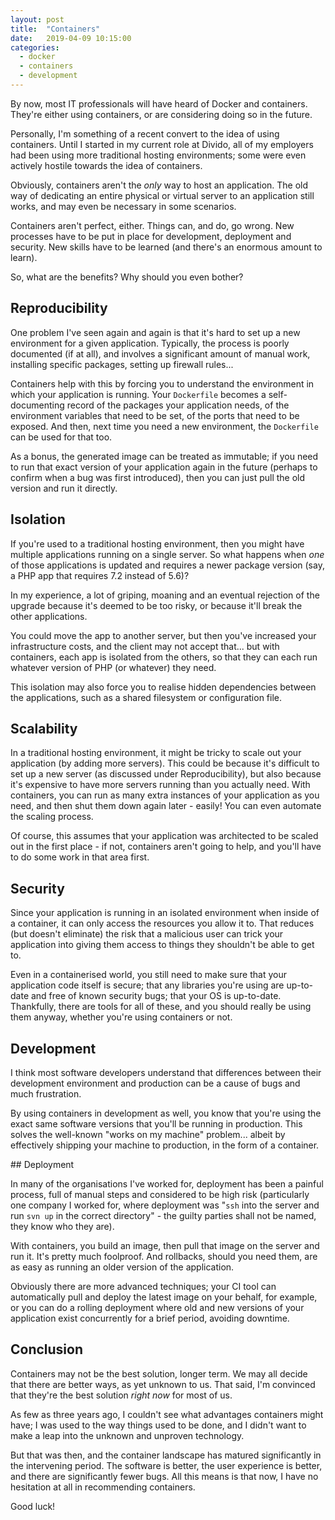 ```yaml
---
layout: post
title:  "Containers"
date:   2019-04-09 10:15:00
categories:
  - docker
  - containers
  - development
---
```

By now, most IT professionals will have heard of Docker and containers. They're
either using containers, or are considering doing so in the future.

Personally, I'm something of a recent convert to the idea of using containers.
Until I started in my current role at Divido, all of my employers had been using
more traditional hosting environments; some were even actively hostile towards
the idea of containers.

<!--more-->

Obviously, containers aren't the _only_ way to host an application. The old way
of dedicating an entire physical or virtual server to an application still works,
and may even be necessary in some scenarios.

Containers aren't perfect, either. Things can, and do, go wrong. New processes
have to be put in place for development, deployment and security. New skills have
to be learned (and there's an enormous amount to learn).

So, what are the benefits? Why should you even bother?

## Reproducibility

One problem I've seen again and again is that it's hard to set up a new environment
for a given application. Typically, the process is poorly documented (if at all),
and involves a significant amount of manual work, installing specific packages,
setting up firewall rules...

Containers help with this by forcing you to understand the environment in which
your application is running. Your `Dockerfile` becomes a self-documenting record of
the packages your application needs, of the environment variables that need to be
set, of the ports that need to be exposed. And then, next time you need a new
environment, the `Dockerfile` can be used for that too.

As a bonus, the generated image can be treated as immutable; if you need to run
that exact version of your application again in the future (perhaps to confirm
when a bug was first introduced), then you can just pull the old version and run
it directly.

## Isolation

If you're used to a traditional hosting environment, then you might have multiple
applications running on a single server. So what happens when _one_ of those
applications is updated and requires a newer package version (say, a PHP app that
requires 7.2 instead of 5.6)?

In my experience, a lot of griping, moaning and an eventual rejection of the upgrade
because it's deemed to be too risky, or because it'll break the other applications.

You could move the app to another server, but then you've increased your
infrastructure costs, and the client may not accept that... but with containers,
each app is isolated from the others, so that they can each run whatever version of
PHP (or whatever) they need.

This isolation may also force you to realise hidden dependencies between the
applications, such as a shared filesystem or configuration file.

## Scalability

In a traditional hosting environment, it might be tricky to scale out your
application (by adding more servers). This could be because it's difficult to set
up a new server (as discussed under Reproducibility), but also because it's
expensive to have more servers running than you actually need. With containers,
you can run as many extra instances of your application as you need, and then shut
them down again later - easily! You can even automate the scaling process.

Of course, this assumes that your application was architected to be scaled out in
the first place - if not, containers aren't going to help, and you'll have to do
some work in that area first.

## Security

Since your application is running in an isolated environment when inside of a
container, it can only access the resources you allow it to. That reduces (but
doesn't eliminate) the risk that a malicious user can trick your application into
giving them access to things they shouldn't be able to get to.

Even in a containerised world, you still need to make sure that your application
code itself is secure; that any libraries you're using are up-to-date and free of
known security bugs; that your OS is up-to-date. Thankfully, there are tools for
all of these, and you should really be using them anyway, whether you're using
containers or not.

## Development

I think most software developers understand that differences between their
development environment and production can be a cause of bugs and much frustration.

By using containers in development as well, you know that you're using the exact
same software versions that you'll be running in production. This solves the
well-known "works on my machine" problem... albeit by effectively shipping your
machine to production, in the form of a container.

## Deployment

In many of the organisations I've worked for, deployment has been a painful process,
full of manual steps and considered to be high risk (particularly one company I
worked for, where deployment was "`ssh` into the server and run `svn up` in the 
correct directory" - the guilty parties shall not be named, they know who they are).

With containers, you build an image, then pull that image on the server and run it.
It's pretty much foolproof. And rollbacks, should you need them, are as easy as
running an older version of the application.

Obviously there are more advanced techniques; your CI tool can automatically pull
and deploy the latest image on your behalf, for example, or you can do a rolling
deployment where old and new versions of your application exist concurrently for
a brief period, avoiding downtime.

## Conclusion

Containers may not be the best solution, longer term. We may all decide that there
are better ways, as yet unknown to us. That said, I'm convinced that they're the
best solution *right now* for most of us.

As few as three years ago, I couldn't see what advantages containers might have;
I was used to the way things used to be done, and I didn't want to make a leap into
the unknown and unproven technology.

But that was then, and the container landscape has matured significantly in the
intervening period. The software is better, the user experience is better, and there
are significantly fewer bugs. All this means is that now, I have no hesitation at all
in recommending containers.

Good luck!